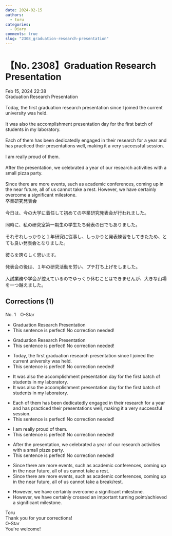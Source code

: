 ```yaml
---
date: 2024-02-15
authors:
  - toru
categories:
  - Diary
comments: true
slug: "2308_graduation-research-presentation"
---
```


# 【No. 2308】Graduation Research Presentation
<div class="date">Feb 15, 2024 22:38</div>
<div id="post"><div id="body_show_ori">
Graduation Research Presentation<br/><br/>Today, the first graduation research presentation since I joined the current university was held.<br/><br/>It was also the accomplishment presentation day for the first batch of students in my laboratory.<br/><br/>Each of them has been dedicatedly engaged in their research for a year and has practiced their presentations well, making it a very successful session.<br/><br/>I am really proud of them.<br/><br/>After the presentation, we celebrated a year of our research activities with a small pizza party.<br/><br/>Since there are more events, such as academic conferences, coming up in the near future, all of us cannot take a rest. However, we have certainly overcome a significant milestone.
</div></div>

<!-- more -->

<div id="post_ja"><div id="body_show_mo">
卒業研究発表会<br/><br/>今日は、今の大学に着任して初めての卒業研究発表会が行われました。<br/><br/>同時に、私の研究室第一期生の学生たち発表の日でもありました。<br/><br/>それぞれしっかりと１年研究に従事し、しっかりと発表練習をしてきたため、とても良い発表会となりました。<br/><br/>彼らを誇らしく思います。<br/><br/>発表会の後は、１年の研究活動を労い、プチ打ち上げをしました。<br/><br/>入試業務や学会が控えているのでゆっくり休むことはできませんが、大きな山場を一つ越えました。
</div></div>

## Corrections (1)
<div id="block"><div class="first_name"> No. 1　<span class="just_name">O-Star</span></div><div id="block2">
<ul class="correction_field">
<li class="incorrect">Graduation Research Presentation</li>
<li class="corrected perfect">This sentence is perfect! No correction needed!</li>
</ul>
<ul class="correction_field">
<li class="incorrect">Graduation Research Presentation</li>
<li class="corrected perfect">This sentence is perfect! No correction needed!</li>
</ul>
<ul class="correction_field">
<li class="incorrect">Today, the first graduation research presentation since I joined the current university was held.</li>
<li class="corrected perfect">This sentence is perfect! No correction needed!</li>
</ul>
<ul class="correction_field">
<li class="incorrect">It was also the accomplishment presentation day for the first batch of students in my laboratory.</li>
<li class="corrected correct">
It was also<span class="f_gray"> the </span>accomplishment presentation day for the first batch of students in my laboratory.
</li>
</ul>
<ul class="correction_field">
<li class="incorrect">Each of them has been dedicatedly engaged in their research for a year and has practiced their presentations well, making it a very successful session.</li>
<li class="corrected perfect">This sentence is perfect! No correction needed!</li>
</ul>
<ul class="correction_field">
<li class="incorrect">I am really proud of them.</li>
<li class="corrected perfect">This sentence is perfect! No correction needed!</li>
</ul>
<ul class="correction_field">
<li class="incorrect">After the presentation, we celebrated a year of our research activities with a small pizza party.</li>
<li class="corrected perfect">This sentence is perfect! No correction needed!</li>
</ul>
<ul class="correction_field">
<li class="incorrect">Since there are more events, such as academic conferences, coming up in the near future, all of us cannot take a rest.</li>
<li class="corrected correct">
Since there are more events, such as academic conferences, coming up in the near future, all of us cannot take a <span class="f_blue">break/rest</span>.
</li>
</ul>
<ul class="correction_field">
<li class="incorrect">However, we have certainly overcome a significant milestone.</li>
<li class="corrected correct">
However, we have certainly <span class="f_blue">crossed an important turning point/achieved a significant milestone</span>.
</li>
</ul>
</div><div class="name"><span class="just_name">Toru</span><br>
Thank you for your corrections!
</div>
<div class="name"><span class="just_name">O-Star</span><br>
You're welcome!
</div>
</div>
